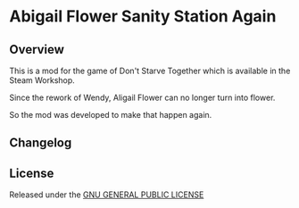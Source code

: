 # Abigail Flower Sanity Station Again

## Overview

This is a mod for the game of Don't Starve Together which is available in the Steam Workshop. 

Since the rework of Wendy, Aligail Flower can no longer turn into flower.

So the mod was developed to make that happen again.

## Changelog

## License

Released under the [GNU GENERAL PUBLIC LICENSE](https://www.gnu.org/licenses/gpl-3.0.en.html)